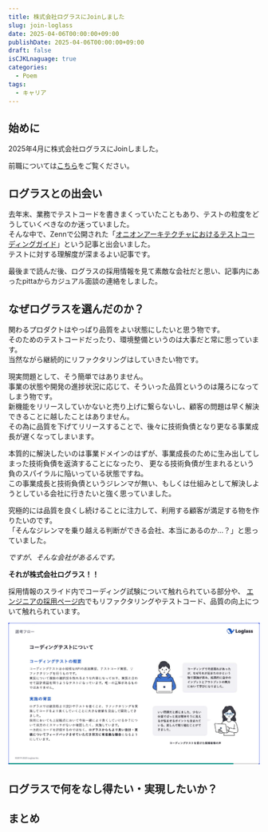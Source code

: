 ```yaml
---
title: 株式会社ログラスにJoinしました
slug: join-loglass
date: 2025-04-06T00:00:00+09:00
publishDate: 2025-04-06T00:00:00+09:00
draft: false
isCJKLnaguage: true
categories:
  - Poem
tags:
  - キャリア
---
```


## 始めに

<!-- textlint-disable -->

2025年4月に株式会社ログラスにJoinしました。

<!-- textlint-enable -->

前職については[こちら](../first-it-company-graduation)をご覧ください。

## ログラスとの出会い

去年末、業務でテストコードを書きまくっていたこともあり、テストの粒度をどうしていくべきなのか迷っていました。\
そんな中で、Zennで公開された「[オニオンアーキテクチャにおけるテストコーディングガイド][村本さんの記事]」という記事と出会いました。\
テストに対する理解度が深まるよい記事です。

最後まで読んだ後、ログラスの採用情報を見て素敵な会社だと思い、記事内にあったpittaからカジュアル面談の連絡をしました。

## なぜログラスを選んだのか？

関わるプロダクトはやっぱり品質をよい状態にしたいと思う物です。\
そのためのテストコードだったり、環境整備というのは大事だと常に思っています。\
当然ながら継続的にリファクタリングはしていきたい物です。

現実問題として、そう簡単ではありません。\
事業の状態や開発の進捗状況に応じて、そういった品質というのは蔑ろになってしまう物です。\
新機能をリリースしていかないと売り上げに繋らないし、顧客の問題は早く解決できることに越したことはありません。\
その為に品質を下げてリリースすることで、後々に技術負債となり更なる事業成長が遅くなってしまいます。

本質的に解決したいのは事業ドメインのはずが、事業成長のために生み出してしまった技術負債を返済することになったり、
更なる技術負債が生まれるという負のスパイラルに陥いっている状態ですね。\
この事業成長と技術負債というジレンマが無い、もしくは仕組みとして解決しようとしている会社に行きたいと強く思っていました。

究極的には品質を良くし続けることに注力して、利用する顧客が満足する物を作りたいのです。\
「そんなジレンマを乗り越える判断ができる会社、本当にあるのか…？」と思っていました。

*ですが、そんな会社があるんです。*

<!-- textlint-disable -->

**それが株式会社ログラス！！**

<!-- textlint-enable -->

採用情報のスライド内でコーディング試験について触れられている部分や、
[エンジニアの採用ページ内][Webアプリケーションエンジニア]でもリファクタリングやテストコード、品質の向上について触れられています。

![コーディング試験について](コーディング試験内容.png)

## ログラスで何をなし得たい・実現したいか？

## まとめ

<!-- links -->

[村本さんの記事]: https://zenn.dev/loglass/articles/01b786462eacca
[Webアプリケーションエンジニア]: https://hrmos.co/pages/loglass/jobs/Eng-AE-002
